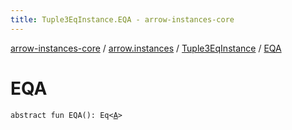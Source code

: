 ```yaml
---
title: Tuple3EqInstance.EQA - arrow-instances-core
---
```


[arrow-instances-core](../../index.html) / [arrow.instances](../index.html) / [Tuple3EqInstance](index.html) / [EQA](./-e-q-a.html)

# EQA

`abstract fun EQA(): Eq<`[`A`](index.html#A)`>`